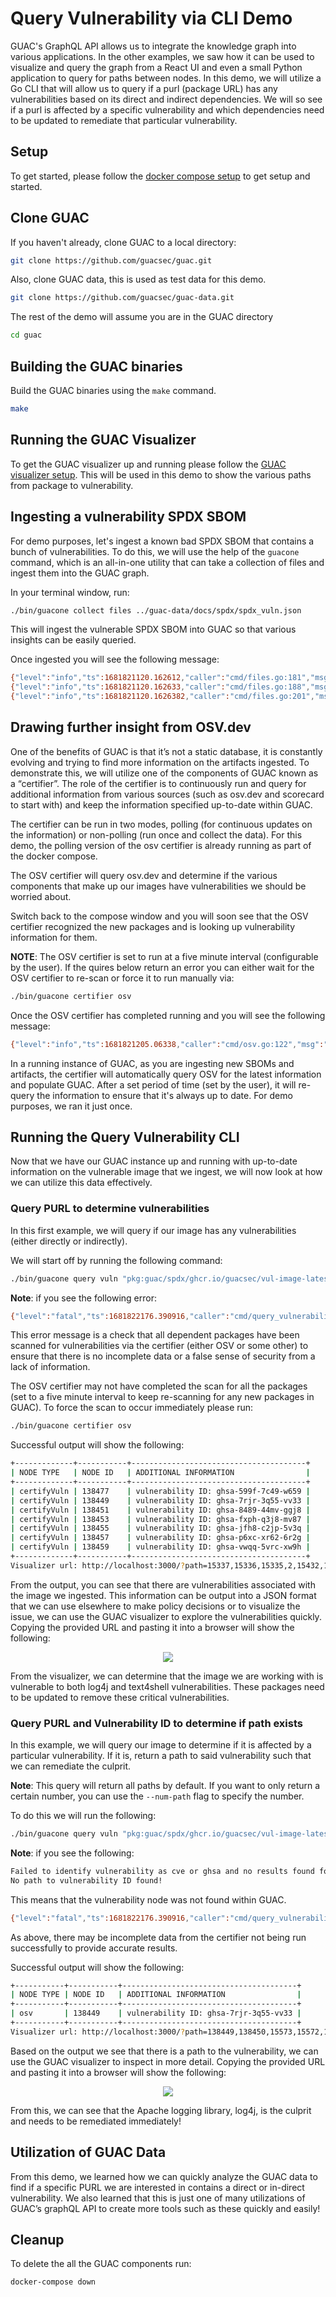 # Query Vulnerability via CLI Demo

GUAC's GraphQL API allows us to integrate the knowledge graph into various
applications. In the other examples, we saw how it can be used to visualize and
query the graph from a React UI and even a small Python application to query for
paths between nodes. In this demo, we will utilize a Go CLI that will allow us
to query if a purl (package URL) has any vulnerabilities based on its direct and
indirect dependencies. We will so see if a purl is affected by a specific
vulnerability and which dependencies need to be updated to remediate that
particular vulnerability.

## Setup

To get started, please follow the [docker compose setup](../docs/Compose.md) to
get setup and started.

## Clone GUAC

If you haven't already, clone GUAC to a local directory:

```bash
git clone https://github.com/guacsec/guac.git
```

Also, clone GUAC data, this is used as test data for this demo.

```bash
git clone https://github.com/guacsec/guac-data.git
```

The rest of the demo will assume you are in the GUAC directory

```bash
cd guac
```

## Building the GUAC binaries

Build the GUAC binaries using the `make` command.

```bash
make
```

## Running the GUAC Visualizer

To get the GUAC visualizer up and running please follow the
[GUAC visualizer setup](https://github.com/guacsec/guac-visualizer/blob/main/docs/setup.md).
This will be used in this demo to show the various paths from package to
vulnerability.

## Ingesting a vulnerability SPDX SBOM

For demo purposes, let's ingest a known bad SPDX SBOM that contains a bunch of
vulnerabilities. To do this, we will use the help of the `guacone` command,
which is an all-in-one utility that can take a collection of files and ingest
them into the GUAC graph.

In your terminal window, run:

```bash
./bin/guacone collect files ../guac-data/docs/spdx/spdx_vuln.json
```

This will ingest the vulnerable SPDX SBOM into GUAC so that various insights can
be easily queried.

Once ingested you will see the following message:

```bash
{"level":"info","ts":1681821120.162612,"caller":"cmd/files.go:181","msg":"[2.158961542s] completed doc {Collector:FileCollector Source:file:///../guac-data/docs/spdx/spdx_vuln.json}"}
{"level":"info","ts":1681821120.162633,"caller":"cmd/files.go:188","msg":"collector ended gracefully"}
{"level":"info","ts":1681821120.1626382,"caller":"cmd/files.go:201","msg":"completed ingesting 1 documents of 1"}
```

## Drawing further insight from OSV.dev

One of the benefits of GUAC is that it’s not a static database, it is constantly
evolving and trying to find more information on the artifacts ingested. To
demonstrate this, we will utilize one of the components of GUAC known as a
“certifier”. The role of the certifier is to continuously run and query for
additional information from various sources (such as osv.dev and scorecard to
start with) and keep the information specified up-to-date within GUAC.

The certifier can be run in two modes, polling (for continuous updates on the
information) or non-polling (run once and collect the data). For this demo, the
polling version of the osv certifier is already running as part of the docker
compose.

The OSV certifier will query osv.dev and determine if the various components
that make up our images have vulnerabilities we should be worried about.

Switch back to the compose window and you will soon see that the OSV certifier
recognized the new packages and is looking up vulnerability information for
them.

**NOTE**: The OSV certifier is set to run at a five minute interval
(configurable by the user). If the quires below return an error you can either
wait for the OSV certifier to re-scan or force it to run manually via:

```bash
./bin/guacone certifier osv
```

Once the OSV certifier has completed running and you will see the following
message:

```bash
{"level":"info","ts":1681821205.06338,"caller":"cmd/osv.go:122","msg":"certifier ended gracefully"}
```

In a running instance of GUAC, as you are ingesting new SBOMs and artifacts, the
certifier will automatically query OSV for the latest information and populate
GUAC. After a set period of time (set by the user), it will re-query the
information to ensure that it's always up to date. For demo purposes, we ran it
just once.

## Running the Query Vulnerability CLI

Now that we have our GUAC instance up and running with up-to-date information on
the vulnerable image that we ingest, we will now look at how we can utilize this
data effectively.

### Query PURL to determine vulnerabilities

In this first example, we will query if our image has any vulnerabilities
(either directly or indirectly).

We will start off by running the following command:

```bash
./bin/guacone query vuln "pkg:guac/spdx/ghcr.io/guacsec/vul-image-latest"
```

**Note**: if you see the following error:

```bash
{"level":"fatal","ts":1681822176.390916,"caller":"cmd/query_vulnerability.go:179","msg":"error searching dependency packages match: error querying neighbor: error certify vulnerability node not found, incomplete data. Please ensure certifier has run"}
```

This error message is a check that all dependent packages have been scanned for
vulnerabilities via the certifier (either OSV or some other) to ensure that
there is no incomplete data or a false sense of security from a lack of
information.

The OSV certifier may not have completed the scan for all the packages (set to a
five minute interval to keep re-scanning for any new packages in GUAC). To force
the scan to occur immediately please run:

```bash
./bin/guacone certifier osv
```

Successful output will show the following:

```bash
+-------------+-----------+---------------------------------------+
| NODE TYPE   | NODE ID   | ADDITIONAL INFORMATION                |
+-------------+-----------+---------------------------------------+
| certifyVuln | 138477    | vulnerability ID: ghsa-599f-7c49-w659 |
| certifyVuln | 138449    | vulnerability ID: ghsa-7rjr-3q55-vv33 |
| certifyVuln | 138451    | vulnerability ID: ghsa-8489-44mv-ggj8 |
| certifyVuln | 138453    | vulnerability ID: ghsa-fxph-q3j8-mv87 |
| certifyVuln | 138455    | vulnerability ID: ghsa-jfh8-c2jp-5v3q |
| certifyVuln | 138457    | vulnerability ID: ghsa-p6xc-xr62-6r2g |
| certifyVuln | 138459    | vulnerability ID: ghsa-vwqq-5vrc-xw9h |
+-------------+-----------+---------------------------------------+
Visualizer url: http://localhost:3000/?path=15337,15336,15335,2,15432,15431,15430,15340,2509,138477,138478,15574,15573,15572,15515,138449,138450,138451,138452,138453,138454,138455,138456,138457,138458,138459,138460
```

From the output, you can see that there are vulnerabilities associated with the
image we ingested. This information can be output into a JSON format that we can
use elsewhere to make policy decisions or to visualize the issue, we can use the
GUAC visualizer to explore the vulnerabilities quickly. Copying the provided URL
and pasting it into a browser will show the following:

<p align="center">
  <img src="https://user-images.githubusercontent.com/88045217/232806365-3c68a9b3-10f5-4c98-b072-55dadab8abde.png">
</p>

From the visualizer, we can determine that the image we are working with is
vulnerable to both log4j and text4shell vulnerabilities. These packages need to
be updated to remove these critical vulnerabilities.

### Query PURL and Vulnerability ID to determine if path exists

In this example, we will query our image to determine if it is affected by a
particular vulnerability. If it is, return a path to said vulnerability such
that we can remediate the culprit.

**Note**: This query will return all paths by default. If you want to only
return a certain number, you can use the `--num-path` flag to specify the
number.

To do this we will run the following:

```bash
./bin/guacone query vuln "pkg:guac/spdx/ghcr.io/guacsec/vul-image-latest" --vuln-id "ghsa-7rjr-3q55-vv33"
```

**Note**: if you see the following:

```bash
Failed to identify vulnerability as cve or ghsa and no results found for OSV
No path to vulnerability ID found!
```

This means that the vulnerability node was not found within GUAC.

```bash
{"level":"fatal","ts":1681822176.390916,"caller":"cmd/query_vulnerability.go:179","msg":"error searching dependency packages match: error querying neighbor: error certify vulnerability node not found, incomplete data. Please ensure certifier has run"}
```

As above, there may be incomplete data from the certifier not being run
successfully to provide accurate results.

Successful output will show the following:

```bash
+-----------+-----------+---------------------------------------+
| NODE TYPE | NODE ID   | ADDITIONAL INFORMATION                |
+-----------+-----------+---------------------------------------+
| osv       | 138449    | vulnerability ID: ghsa-7rjr-3q55-vv33 |
+-----------+-----------+---------------------------------------+
Visualizer url: http://localhost:3000/?path=138449,138450,15573,15572,15515,2509,15574,15337,15336,15335,2
```

Based on the output we see that there is a path to the vulnerability, we can use
the GUAC visualizer to inspect in more detail. Copying the provided URL and
pasting it into a browser will show the following:

<p align="center">
  <img src="https://user-images.githubusercontent.com/88045217/232806473-ea50ca96-7d32-482e-8955-6ff089d9094b.png">
</p>

From this, we can see that the Apache logging library, log4j, is the culprit and
needs to be remediated immediately!

## Utilization of GUAC Data

From this demo, we learned how we can quickly analyze the GUAC data to find if a
specific PURL we are interested in contains a direct or in-direct vulnerability.
We also learned that this is just one of many utilizations of GUAC’s graphQL API
to create more tools such as these quickly and easily!

## Cleanup

To delete the all the GUAC components run:

```bash
docker-compose down
```
